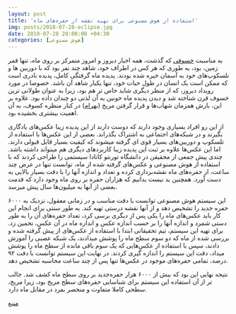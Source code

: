 ```yaml
---
layout: post
title: 'استفاده از هوش مصنوعی برای تهیه نقشه‌ از حفره‌های ماه'
img: posts/2018-07-28-eclipse.jpg
date: 2018-07-28 20:00:00 +04:30
categories: [هوش مصنوعی]
---
```

به مناسبت [خسوفی](https://fa.wikipedia.org/wiki/ماه‌گرفتگی) که گذشت، همه اخبار دیروز و امروز متمرکز بر روی ماه، تنها قمر زمین، بود، به طوری که هر کس در اطراف خود، شاهد چند نفر بود که با دوربین ها و تلسکوپ‌های خود به آسمان خیره شده بودند. پدیده ماه گرفتگی کامل، پدیده نادری است که ممکن است یک انسان در طول حیات خود، تنها یکبار شاهد آن باشد. خصوصا در مورد رویداد دیروز، که از منظر دیگری شاید خاص تر هم بود، زیرا به عنوان طولانی ترین خسوف قرن شناخته شد و دیدن پدیده ماه خونین به آن لذتی دو چندان داده بود. علاوه بر این، بارش همزمان شهاب‌ها و قرار گرفتن مریخ ([بهرام](https://fa.wikipedia.org/wiki/مریخ)) در کنار منظره کسوف، به آن اهمیت بیشتری بخشیده بود.

از این رو افراد بسیاری وجود دارند که دوست دارند از این پدیده زیبا عکس‌های یادگاری بگیرند و در شبکه‌های اجتماعی به اشتراک بگذراند. بعضی از این عکس‌ها با استفاده از تلسکوپ و دوربین‌های بسیار قوی ای گرفته میشوند که کیفیت بسیار قابل قبولی دارند. اما این عکس‌ها علاوه بر ثبت این پدیده زیبا کاربرد‌های دیگری هم میتواند داشته باشد. چندی پیش جمعی از محقیقن در دانشگاه تورنتو کانادا سیستمی را طراحی کردند که با استفاده از هوش مصنوعی و عکس‌های گرفته شده از ماه، توانست تنها در عرض چند ساعت، از حفره‌های ماه نقشه‌برداری کرده و تعداد و اندازه آنها را با دقت بسیار بالایی به دست آورد. همچنین بد نیست بدانیم که هزاران حفره‌ بر روی ماه وجود دارد که قدمت بعضی از آنها به میلیون‌ها سال پیش میرسد.

این سیستم هوش مصنوعی توانست با دقت مناسب و در زمانی معقول، نزدیک به ۶۰۰۰ حفره جدید را تشخیص دهد و از آنها نقشه درستی تهیه کند. به طور سنتی برای انجام این کار باید عکس‌های ماه را یکی پس از دیگری برسی کرد، تعداد حفره‌های آن را به طور دستی شمرد و اندازه آنها را بر حسب اندازه عکس و اندازه ماه در آن عکس، تخمین زد. برای تهیه این سیستم، تیم تحقیقاتی ابتدا با استفاده از عکس‌های از پیش گرفته شده و بررسی شده از ماه که دو سوم سطح ماه را پوشش میدادند، یک شبکه عصبی را آموزش دادند، سپس با استفاده از عکس‌هایی که یک سوم باقی مانده از سطح ماه را پوشش میداد، دقت این سیستم را اندازه گیری کردند. در نهایت این سیستم توانست با دقت ۹۲ درصد، تمامی حفره‌های موجود در عکس‌ها تنها پس از چند ساعت محاسبه تشخیص دهد.

نتیجه نهایی این بود که بیش از ۶۰۰۰ هزار حفره‌جدید بر روی سطح ماه کشف شد. جالب تر از آن استفاده این سیستم برای شناسایی حفره‌های سطح مریخ بود، زیرا مریخ، سطحی کاملا متفاوت و منحصر بفرد در مقابل ماه دارد.

[منبع](https://utsc.utoronto.ca/news-events/breaking-research/new-technique-uses-ai-locate-and-count-craters-moon)